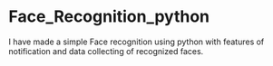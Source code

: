# Face_Recognition_python
I have made a simple Face recognition using python with features of notification and data collecting of recognized faces.
